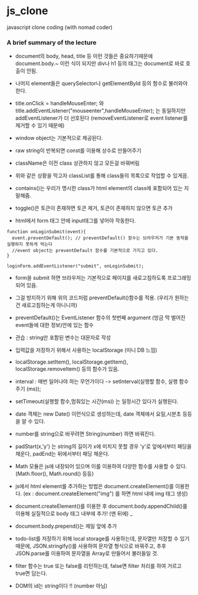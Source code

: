 # js_clone
javascript clone coding (with nomad coder)

<h3>A brief summary of the lecture</h3>

- document의 body, head, title 등 이런 것들은 중요하기때문에 document.body.~ 이런 식이 되지만 div나 h1 등의 태그는 document로
바로 호출이 안됨.

- 나머지 element들은 querySelector나 getElementById 등의 함수로 불러와야 한다.

- title.onClick = handleMouseEnter; 와 title.addEventListener("mouseenter",handleMouseEnter); 는 동일하지만
addEventListener가 더 선호된다 (removeEventListener로 event listener를 제거할 수 있기 때문에)

- window object는 기본적으로 제공된다.

- raw string이 반복되면 const를 이용해 상수로 만들어주기

- className은 이전 class 상관하지 않고 모든걸 바꿔버림

- 위와 같은 상황을 막고자 classList를 통해 class들의 목록으로 작업할 수 있게끔.

- contains()는 우리가 명시한 class가 html element의 class에 포함되어 있는 지 말해줌.

- toggle()은 토큰이 존재하면 토큰 제거, 토큰이 존재하지 않으면 토큰 추가

- html에서 form 태그 안에 input태그를 넣어야 작동한다.

```
function onLoginSubmit(event){
  event.preventDefault(); // preventDefault() 함수는 브라우저가 기본 동작을 실행하지 못하게 막는다
  //event object는 preventDefault 함수를 기본적으로 가지고 있다.
}

loginForm.addEventListener("submit", onLoginSubmit);
```

- form을 submit 하면 브라우저는 기본적으로 페이지를 새로고침하도록 프로그래밍되어 있음.

- 그걸 방지하기 위해 위의 코드처럼 preventDefault()함수를 적용. (우리가 원하는 건 새로고침하는게 아니니까)

- preventDefault()는 EventListener 함수의 첫번째 argument (방금 막 벌어진 event들에 대한 정보)안에 있는 함수

- 관습 : string만 포함된 변수는 대문자로 작성

- 입력값을 저장하기 위해서 사용하는 localStorage (미니 DB 느낌)

- localStorage.setItem(), localStorage.getItem(), localStorage.removeItem() 등의 함수가 있음.

- interval : 매번 일어나야 하는 무언가이다 -> setInterval(실행할 함수, 실행 함수 주기 (ms));

- setTimeout(실행할 함수,멈춰있는 시간(ms)) 는 일정시간 있다가 실행된다.

- date 객체는 new Date() 이런식으로 생성하는데, date 객체에서 요일,시분초 등등을 알 수 있다.

- number를 string으로 바꾸려면 String(number) 하면 바꿔진다.

- padStart(x,'y') 는 string의 길이가 x에 미치지 못할 경우 'y'로 앞에서부터 패딩을 채운다, padEnd는 뒤에서부터 패딩 채운다.

- Math 모듈은 js에 내장되어 있으며 이를 이용하여 다양한 함수를 사용할 수 있다. (Math.floor(), Math.round() 등등)

- js에서 html element를 추가하는 방법은 document.createElement()를 이용한다. (ex : document.createElement("img") 를 하면 html 내에 img 태그 생성)

- document.createElement()를 이용한 후 document.body.appendChild()를 이용해 실질적으로 body 태그 내부에 추가! (맨 뒤에) _

- document.body.prepend()는 제일 앞에 추가

- todo-list를 저장하기 위해 local storage를 사용하는데, 문자열만 저장할 수 있기 때문에,
JSON.stringify()를 사용하여 문자열 형식으로 바꿔주고, 추후 JSON.parse를 이용하여 문자열을 Array로 만들어서 불러들일 것.

- filter 함수는 true 또는 false를 리턴하는데, false면 filter 처리를 하여 거르고 true면 담는다.

- DOM의 id는 string이다 !! (number 아님)